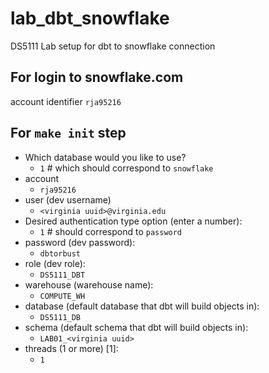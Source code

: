# lab_dbt_snowflake
DS5111 Lab setup for dbt to snowflake connection

## For login to snowflake.com
account identifier `rja95216`

## For `make init` step
* Which database would you like to use?
    - `1` # which should correspond to `snowflake`
* account
    - `rja95216`
* user (dev username)
    - `<virginia uuid>@virginia.edu`
* Desired authentication type option (enter a number):
    - `1` # should correspond to `password`
* password (dev password):
    - `dbtorbust`
* role (dev role):
    - `DS5111_DBT`
* warehouse (warehouse name):
    - `COMPUTE_WH`
* database (default database that dbt will build objects in):
    - `DS5111_DB`
* schema (default schema that dbt will build objects in):
    - `LAB01_<virginia uuid>`
* threads (1 or more) [1]:
    - `1`




